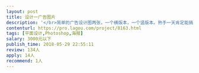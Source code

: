 ```yaml
---                
layout: post       
title: 设计一广告图片           
description: '</br>简单的广告设计图两张，一个横版本，一个竖版本。熟手一天肯定能搞定吧。300元</br>'     
contenturl: https://pro.lagou.com/project/8163.html      
tags: [平面设计,Photoshop,海报]            
salary: 3000元以下          
publish_time: 2018-05-29 22:55:11         
review: 134人                   
apply: 14人                   
recommend: 1人                   
---                 
```

